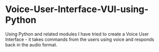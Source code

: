 # Voice-User-Interface-VUI-using-Python
Using Python and related modules I have tried to create a Voice User Interface - it takes commands from the users using voice and responds back in the audio format.
